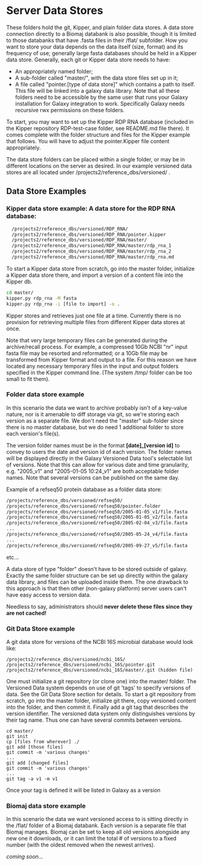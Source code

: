 # Server Data Stores

These folders hold the git, Kipper, and plain folder data stores.  A data store connection directly to a Biomaj databank is also possible, though it is limited to those databanks that have .fasta files in their /flat/ subfolder.  How you want to store your data depends on the data itself (size, format) and its frequency of use; generally large fasta databases should be held in a Kipper data store.  Generally, each git or Kipper data store needs to have:
* An appropriately named folder;
* A sub-folder called "master/", with the data store files set up in it;
* A file called "pointer.[type of data store]" which contains a path to itself.  This file will be linked into a galaxy data library.
Note that all these folders need to be accessible by the same user that runs your Galaxy installation for Galaxy integration to work.  Specifically Galaxy needs recursive rwx permissions on these folders.

To start, you may want to set up the Kipper RDP RNA database (included in the Kipper repository RDP-test-case folder, see README.md file there).  It comes complete with the folder structure and files for the Kipper example that follows.  You will have to adjust the pointer.Kipper file content appropriately.

The data store folders can be placed within a single folder, or may be in different locations on the server as desired.  In our example versioned data stores are all located under /projects2/reference_dbs/versioned/ . 

## Data Store Examples

### Kipper data store example: A data store for the RDP RNA database:
```bash
  /projects2/reference_dbs/versioned/RDP_RNA/
  /projects2/reference_dbs/versioned/RDP_RNA/pointer.kipper
  /projects2/reference_dbs/versioned/RDP_RNA/master/
  /projects2/reference_dbs/versioned/RDP_RNA/master/rdp_rna_1
  /projects2/reference_dbs/versioned/RDP_RNA/master/rdp_rna_2
  /projects2/reference_dbs/versioned/RDP_RNA/master/rdp_rna.md
```
To start a Kipper data store from scratch, go into the master folder, initialize a Kipper data store there, and import a version of a content file into the Kipper db.  

```bash
cd master/
kipper.py rdp_rna -M fasta
kipper.py rdp_rna -i [file to import] -o .
```

Kipper stores and retrieves just one file at a time. Currently there is no provision for retrieving multiple files from different Kipper data stores at once.

Note that very large temporary files can be generated during the archive/recall process.  For example, a compressed 10Gb NCBI "nr" input fasta file may be resorted and reformatted; or a 10Gb file may be transformed from Kipper format and output to a file.  For this reason we have located any necessary temporary files in the input and output folders specified in the Kipper command line.  (The system /tmp/ folder can be too small to fit them).


### Folder data store example

In this scenario the data we want to archive probably isn't of a key-value nature, nor is it amenable to diff storage via git, so we're storing each version as a separate file.  We don't need the "master" sub-folder since there is no master database, but we do need 1 additional folder to store each version's file(s).

The version folder names must be in the format **[date]_[version id]** to convey to users the date and version id of each version.  The folder names will be displayed directly in the Galaxy Versioned Data tool's selectable list of versions. Note that this can allow for various date and time granularity, e.g. "2005_v1" and "2005-01-05 10:24_v1" are both acceptable folder names. Note that several versions can be published on the same day.  

Example of a refseq50 protein database as a folder data store:

```bash
/projects/reference_dbs/versioned/refseq50/
/projects/reference_dbs/versioned/refseq50/pointer.folder
/projects/reference_dbs/versioned/refseq50/2005-01-05_v1/file.fasta
/projects/reference_dbs/versioned/refseq50/2005-01-05_v2/file.fasta
/projects/reference_dbs/versioned/refseq50/2005-02-04_v3/file.fasta	
...
/projects/reference_dbs/versioned/refseq50/2005-05-24_v4/file.fasta	
...
/projects/reference_dbs/versioned/refseq50/2005-09-27_v5/file.fasta	
```

etc...

A data store of type "folder" doesn't have to be stored outside of galaxy.  Exactly the same folder structure can be set up directly within the galaxy data library, and files can be uploaded inside them.  The one drawback to this approach is that then other (non-galaxy platform) server users can't have easy access to version data. 

Needless to say, administrators should **never delete these files since they are not cached!**

### Git Data Store example

A git data store for versions of the NCBI 16S microbial database would look like:

```
/projects2/reference_dbs/versioned/ncbi_16S/
/projects2/reference_dbs/versioned/ncbi_16S/pointer.git
/projects2/reference_dbs/versioned/ncbi_16S/master/.git (hidden file)
```

One must initialize a git repository (or clone one) into the master/ folder.  The Versioned Data system depends on use of git 'tags' to specify versions of data.  See the Git Data Store section for details.
To start a git repository from scratch, go into the master folder, initialize git there, copy versioned content into the folder, and then commit it.  Finally add a git tag that describes the version identifier.  The versioned data system only distinguishes versions by their tag name. Thus one can have several commits between versions.

```
cd master/
git init
cp [files from wherever] ./
git add [those files]
git commit -m 'various changes'
...
git add [changed files]
git commit -m 'various changes'
...
git tag -a v1 -m v1
```

Once your tag is defined it will be listed in Galaxy as a version


### Biomaj data store example

In this scenario the data we want versioned access to is sitting directly in the /flat/ folder of a Biomaj databank.  Each version is a separate file that Biomaj manages.  Biomaj can be set to keep all old versions alongside any new one it downloads, or it can limit the total # of versions to a fixed number (with the oldest removed when the newest arrives).

*coming soon...*
